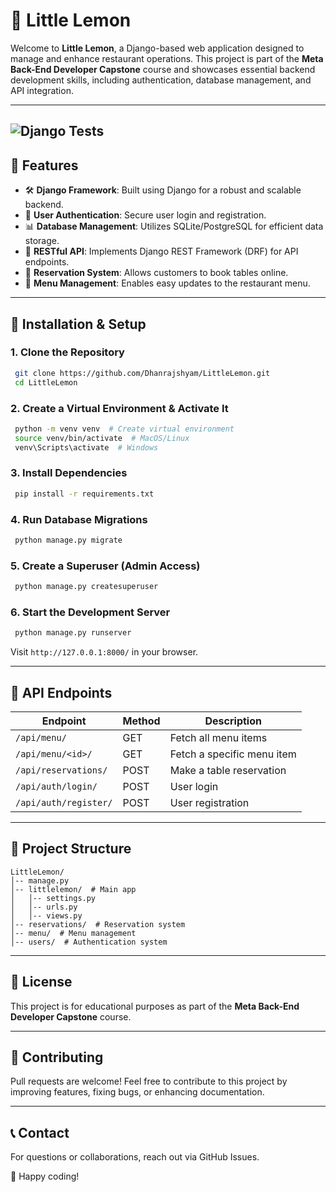 # 🍋 Little Lemon

Welcome to **Little Lemon**, a Django-based web application designed to manage and enhance restaurant operations. This project is part of the **Meta Back-End Developer Capstone** course and showcases essential backend development skills, including authentication, database management, and API integration.

---
![Django Tests](https://github.com/YOUR_GITHUB_USERNAME/YOUR_REPO_NAME/actions/workflows/test.yml/badge.svg)
---

## 📌 Features

- 🛠 **Django Framework**: Built using Django for a robust and scalable backend.
- 🔐 **User Authentication**: Secure user login and registration.
- 📊 **Database Management**: Utilizes SQLite/PostgreSQL for efficient data storage.
- 📡 **RESTful API**: Implements Django REST Framework (DRF) for API endpoints.
- 📅 **Reservation System**: Allows customers to book tables online.
- 🛒 **Menu Management**: Enables easy updates to the restaurant menu.

---

## 🚀 Installation & Setup

### **1. Clone the Repository**

```sh
 git clone https://github.com/Dhanrajshyam/LittleLemon.git
 cd LittleLemon
```

### **2. Create a Virtual Environment & Activate It**

```sh
 python -m venv venv  # Create virtual environment
 source venv/bin/activate  # MacOS/Linux
 venv\Scripts\activate  # Windows
```

### **3. Install Dependencies**

```sh
 pip install -r requirements.txt
```

### **4. Run Database Migrations**

```sh
 python manage.py migrate
```

### **5. Create a Superuser (Admin Access)**

```sh
 python manage.py createsuperuser
```

### **6. Start the Development Server**

```sh
 python manage.py runserver
```

Visit `http://127.0.0.1:8000/` in your browser.

---

## 🔗 API Endpoints

| Endpoint              | Method | Description                |
| --------------------- | ------ | -------------------------- |
| `/api/menu/`          | GET    | Fetch all menu items       |
| `/api/menu/<id>/`     | GET    | Fetch a specific menu item |
| `/api/reservations/`  | POST   | Make a table reservation   |
| `/api/auth/login/`    | POST   | User login                 |
| `/api/auth/register/` | POST   | User registration          |

---

## 📂 Project Structure

```
LittleLemon/
│-- manage.py
│-- littlelemon/  # Main app
│   │-- settings.py
│   │-- urls.py
│   │-- views.py
│-- reservations/  # Reservation system
│-- menu/  # Menu management
│-- users/  # Authentication system
```

---

## 📜 License

This project is for educational purposes as part of the **Meta Back-End Developer Capstone** course.

---

## 🤝 Contributing

Pull requests are welcome! Feel free to contribute to this project by improving features, fixing bugs, or enhancing documentation.

---

## 📞 Contact

For questions or collaborations, reach out via GitHub Issues.

🚀 Happy coding!

